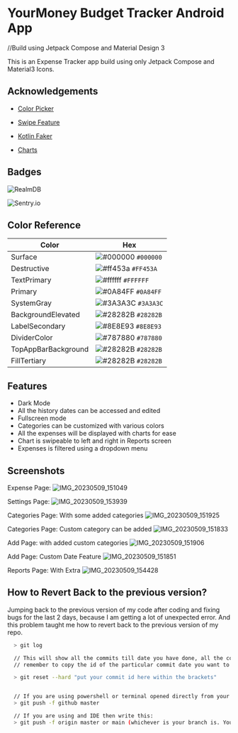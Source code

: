 
# YourMoney Budget Tracker Android App
//Build using Jetpack Compose and Material Design 3

This is an Expense Tracker app build using only Jetpack Compose and Material3 Icons.


## Acknowledgements

- [Color Picker](https://github.com/skydoves/colorpicker-compose)

- [Swipe Feature](https://github.com/saket/swipe)

- [Kotlin Faker](https://github.com/serpro69/kotlin-faker)

- [Charts](https://github.com/tehras/charts)



## Badges

![RealmDB](https://img.shields.io/badge/realmdb-Realm%20DB-%2359569E)

![Sentry.io](https://img.shields.io/badge/Sentry-Sentry.io-%233A3A3C)



## Color Reference

| Color             | Hex                                                                |
| ----------------- | ------------------------------------------------------------------ |
| Surface | ![#000000](https://placehold.co/15x15/000000/000000.png) `#000000` |
| Destructive | ![#ff453a](https://placehold.co/15x15/ff453a/ff453a.png) `#FF453A` |
| TextPrimary | ![#ffffff](https://placehold.co/15x15/ffffff/ffffff.png) `#FFFFFF` |
| Primary | ![#0A84FF](https://placehold.co/15x15/0A84FF/0A84FF.png) `#0A84FF` |
| SystemGray | ![#3A3A3C](https://placehold.co/15x15/3A3A3C/3A3A3C.png) `#3A3A3C` |
| BackgroundElevated | ![#28282B](https://placehold.co/15x15/28282B/28282B.png) `#28282B` |
| LabelSecondary | ![#8E8E93](https://placehold.co/15x15/8E8E93/8E8E93.png) `#8E8E93` |
| DividerColor | ![#787880](https://placehold.co/15x15/787880/787880.png) `#787880` |
| TopAppBarBackground | ![#28282B](https://placehold.co/15x15/28282B/28282B.png) `#28282B` |
| FillTertiary | ![#28282B](https://placehold.co/15x15/28282B/28282B.png) `#28282B` |

## Features

- Dark Mode
- All the history dates can be accessed and edited
- Fullscreen mode
- Categories can be customized with various colors
- All the expenses will be displayed with charts for ease
- Chart is swipeable to left and right in Reports screen
- Expenses is filtered using a dropdown menu

## Screenshots

Expense Page:
![IMG_20230509_151049](https://github.com/satyamlal/YourMoney/assets/26645754/7254239b-03f7-451b-a946-cf5a6a532913)

Settings Page:
![IMG_20230509_153939](https://github.com/satyamlal/YourMoney/assets/26645754/dd8fa487-f488-471f-aab6-a1c6a6667ab3)

Categories Page: With some added categories
![IMG_20230509_151925](https://github.com/satyamlal/YourMoney/assets/26645754/68265d59-e0f8-4842-8b6c-62ff64b8f64f)

Categories Page: Custom category can be added
![IMG_20230509_151833](https://github.com/satyamlal/YourMoney/assets/26645754/60d9d117-df94-4ba0-a155-ed2e42320edd)

Add Page: with added custom categories
![IMG_20230509_151906](https://github.com/satyamlal/YourMoney/assets/26645754/970ae94b-6fd5-4ba4-ad23-a60341ab2a7a)

Add Page: Custom Date Feature
![IMG_20230509_151851](https://github.com/satyamlal/YourMoney/assets/26645754/0de6acab-d4df-4fdd-b5bc-ffab4f421c05)

Reports Page: With Extra
![IMG_20230509_154428](https://github.com/satyamlal/YourMoney/assets/26645754/cb316b90-fed1-4c26-834f-84f8e4c37a9b)


## How to Revert Back to the previous version?

Jumping back to the previous version of my code after coding and fixing bugs for the last 2 days, because I am getting a lot of unexpected error.
And this problem taught me how to revert back to the previous version of my repo.

```bash
  > git log

  // This will show all the commits till date you have done, all the commit will be shown with their ids and date.
  // remember to copy the id of the particular commit date you want to revert back your code to.

  > git reset --hard "put your commit id here within the brackets"


  // If you are using powershell or terminal opened directly from your project folder then type this:
  > git push -f github master

  // If you are using and IDE then write this:
  > git push -f origin master or main (whichever is your branch is. You can check that in the end of your settings section of your repository)
```

